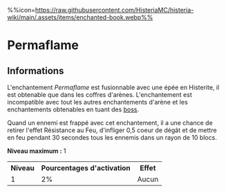%%icon=https://raw.githubusercontent.com/HisteriaMC/histeria-wiki/main/.assets/items/enchanted-book.webp%%
# Permaflame

## Informations
L'enchantement *Permaflame* est fusionnable avec une épée en Histerite, il est obtenable que dans les coffres d'arènes. L'enchantement est incompatible avec tout les autres enchantements d'arène et les enchantements obtenables en tuant des [boss](https://histeria.fr/wiki/boss).

Quand un ennemi est frappé avec cet enchantement, il a une chance de retirer l'effet Résistance au Feu, d'infliger 0,5 coeur de dégât et de mettre en feu pendant 30 secondes tous les ennemis dans un rayon de 10 blocs.

**Niveau maximum :** 1

<table>
  <tr>
    <th>Niveau</th>
    <th>Pourcentages d'activation</th>
    <th>Effet</th>
  </tr>
  <tr>
    <td>1</td>
    <td>2%</td>
    <td>Aucun</td>
  </tr>
</table>
